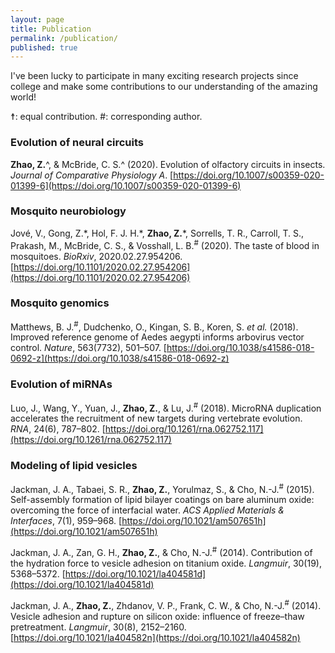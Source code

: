 ```yaml
---
layout: page
title: Publication
permalink: /publication/
published: true
---
```


I've been lucky to participate in many exciting research projects since college and make some contributions to our understanding of the amazing world!  

☨: equal contribution. #: corresponding author.  

### Evolution of neural circuits
**Zhao, Z.**^, & McBride, C. S.^ (2020). Evolution of olfactory circuits in insects. _Journal of Comparative Physiology A_. [https://doi.org/10.1007/s00359-020-01399-6](https://doi.org/10.1007/s00359-020-01399-6)


### Mosquito neurobiology
Jové, V., Gong, Z.\*, Hol, F. J. H.\*, **Zhao, Z.**\*, Sorrells, T. R., Carroll, T. S., Prakash, M., McBride, C. S., & Vosshall, L. B.<sup>#</sup> (2020). The taste of blood in mosquitoes. _BioRxiv_, 2020.02.27.954206. [https://doi.org/10.1101/2020.02.27.954206](https://doi.org/10.1101/2020.02.27.954206)


### Mosquito genomics
Matthews, B. J.<sup>#</sup>, Dudchenko, O., Kingan, S. B., Koren, S. _et al._ (2018). Improved reference genome of Aedes aegypti informs arbovirus vector control. _Nature_, 563(7732), 501–507. [https://doi.org/10.1038/s41586-018-0692-z](https://doi.org/10.1038/s41586-018-0692-z)


### Evolution of miRNAs
Luo, J., Wang, Y., Yuan, J., **Zhao, Z.**, & Lu, J.<sup>#</sup> (2018). MicroRNA duplication accelerates the recruitment of new targets during vertebrate evolution. _RNA_, 24(6), 787–802. [https://doi.org/10.1261/rna.062752.117](https://doi.org/10.1261/rna.062752.117)


### Modeling of lipid vesicles
Jackman, J. A., Tabaei, S. R., **Zhao, Z.**, Yorulmaz, S., & Cho, N.-J.<sup>#</sup> (2015). Self-assembly formation of lipid bilayer coatings on bare aluminum oxide: overcoming the force of interfacial water. _ACS Applied Materials & Interfaces_, 7(1), 959–968. [https://doi.org/10.1021/am507651h](https://doi.org/10.1021/am507651h)  

Jackman, J. A., Zan, G. H., **Zhao, Z.**, & Cho, N.-J.<sup>#</sup> (2014). Contribution of the hydration force to vesicle adhesion on titanium oxide. _Langmuir_, 30(19), 5368–5372. [https://doi.org/10.1021/la404581d](https://doi.org/10.1021/la404581d)  

Jackman, J. A., **Zhao, Z.**, Zhdanov, V. P., Frank, C. W., & Cho, N.-J.<sup>#</sup> (2014). Vesicle adhesion and rupture on silicon oxide: influence of freeze–thaw pretreatment. _Langmuir_, 30(8), 2152–2160. [https://doi.org/10.1021/la404582n](https://doi.org/10.1021/la404582n)
